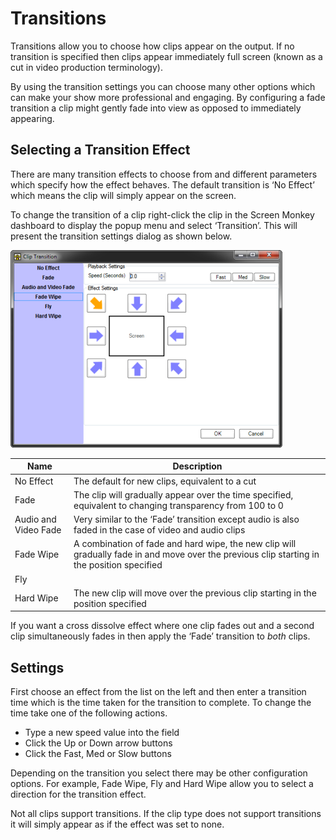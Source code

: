 # Transitions
Transitions allow you to choose how clips appear on the output. If no transition is specified then clips appear immediately full screen (known as a cut in video production terminology).

By using the transition settings you can choose many other options which can make your show more professional and engaging. By configuring a fade transition a clip might gently fade into view as opposed to immediately appearing.

## Selecting a Transition Effect
There are many transition effects to choose from and different parameters which specify how the effect behaves. The default transition is ‘No Effect’ which means the clip will simply appear on the screen.

To change the transition of a clip right-click the clip in the Screen Monkey dashboard to display the popup menu and select ‘Transition’. This will present the transition settings dialog as shown below.

![](../../images/ClipTransition.png)

|Name|Description|
|-|-|
|No Effect|The default for new clips, equivalent to a cut|
|Fade|The clip will gradually appear over the time specified, equivalent to changing transparency from 100 to 0|
|Audio and Video Fade|Very similar to the ‘Fade’ transition except audio is also faded in the case of video and audio clips|
|Fade Wipe|A combination of fade and hard wipe, the new clip will gradually fade in and move over the previous clip starting in the position specified|
|Fly| |
|Hard Wipe|The new clip will move over the previous clip starting in the position specified|

If you want a cross dissolve effect where one clip fades out and a second clip simultaneously fades in then apply the ‘Fade’ transition to *both* clips.

## Settings 
First choose an effect from the list on the left and then enter a transition time which is the time taken for the transition to complete. To change the time take one of the following actions.

- Type a new speed value into the field
- Click the Up or Down arrow buttons
- Click the Fast, Med or Slow buttons

Depending on the transition you select there may be other configuration options. For example, Fade Wipe, Fly and Hard Wipe allow you to select a direction for the transition effect.

Not all clips support transitions. If the clip type does not support transitions it will simply appear as if the effect was set to none.


<!--
***

## WPF Effects

When using the [WPF renderer](..\..\reference\setup\settings\DisplayRenderer.md) you may be able to use the new 3D transition effects. These effects will only be available to you if the WPF renderer is selected in the Screen Monkey [settings](../../Reference/Setup/Settings/Settings.md).

Explosion

![](../../images/img_220.jpg)

Rotate

![](../../images/img_221.jpg)
-->